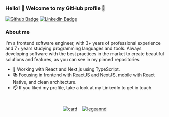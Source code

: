 ### Hello! 👋 Welcome to my GitHub profile 🚀 

[![Github Badge](https://img.shields.io/badge/GitHub-100000?style=for-the-badge&logo=github&logoColor=white)](https://github.com/legeannd)
[![Linkedin Badge](https://img.shields.io/badge/LinkedIn-0077B5?style=for-the-badge&logo=linkedin&logoColor=white
)](https://www.linkedin.com/in/geanlucaas/)

### About me

I'm a frontend software engineer, with 3+ years of professional experience and 7+ years studying programming languages and tools. Always developing software with the best practices in the market to create beautiful solutions and features, as you can see in my pinned repositories.   
- 💙  Working with React and Next.js using TypeScript. 
- 📚  Focusing in frontend with ReactJS and NextJS, mobile with React Native, and clean architecture.
- 📫  If you liked my profile, take a look at my LinkedIn to get in touch.

<br>

<div style="display: flex; flex-wrap: wrap; gap: 1rem; align-items: center; justify-content: center">

  [![card](https://github-readme-stats.vercel.app/api?username=legeannd&theme=transparent&show_icons=true)](https://github.com/anuraghazra/github-readme-stats)

  [![legeannd](https://github-readme-stats.vercel.app/api/top-langs/?username=legeannd&hide=html&layout=compact&theme=transparent)](https://github.com/anuraghazra/github-readme-stats)

</div>
<!--
**legeannd/legeannd** is a ✨ _special_ ✨ repository because its `README.md` (this file) appears on your GitHub profile.
-->

